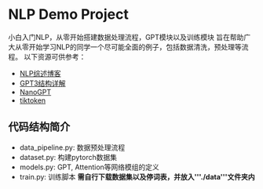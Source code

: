 # NLP Demo Project
小白入门NLP，从零开始搭建数据处理流程，GPT模块以及训练模块
旨在帮助广大从零开始学习NLP的同学一个尽可能全面的例子，包括数据清洗，预处理等流程。
以下资源可供参考：
- [NLP综述博客](https://www.deeplearning.ai/resources/natural-language-processing/)
- [GPT3结构详解](https://dugas.ch/artificial_curiosity/GPT_architecture.html)
- [NanoGPT](https://github.com/karpathy/nanoGPT/tree/a82b33b525ca9855d705656387698e13eb8e8d4b)
- [tiktoken](https://github.com/openai/tiktoken)
## 代码结构简介
- data_pipeline.py: 数据预处理流程
- dataset.py: 构建pytorch数据集
- models.py: GPT, Attention等网络模组的定义
- train.py: 训练脚本
**需自行下载数据集以及停词表，并放入'''./data'''文件夹内**